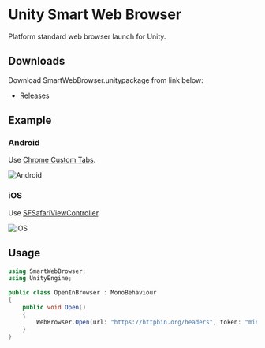 # Unity Smart Web Browser
Platform standard web browser launch for Unity.

## Downloads
Download SmartWebBrowser.unitypackage from link below:

- [Releases](https://github.com/maesin/unity-smart-web-browser/releases)

## Example

### Android
Use [Chrome Custom Tabs](https://developer.chrome.com/multidevice/android/customtabs).

![Android](https://github.com/maesin/unity-smart-web-browsing/raw/master/Example-Android.gif)

### iOS
Use [SFSafariViewController](https://developer.apple.com/reference/safariservices/sfsafariviewcontroller).

![iOS](https://github.com/maesin/unity-smart-web-browsing/raw/master/Example-iOS.gif)

## Usage
```csharp
using SmartWebBrowser;
using UnityEngine;

public class OpenInBrowser : MonoBehaviour
{
    public void Open()
    {
        WebBrowser.Open(url: "https://httpbin.org/headers", token: "mine");
    }
}
```
